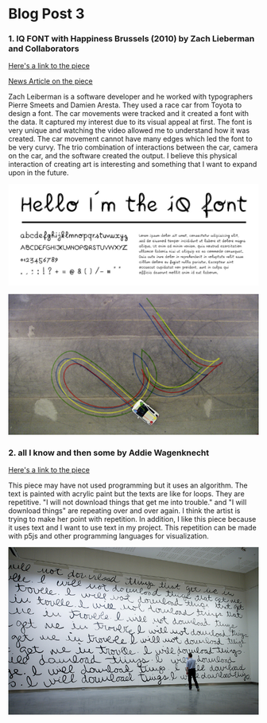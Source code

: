# Blog Post 3

### 1.	IQ FONT with Happiness Brussels (2010) by Zach Lieberman and Collaborators

[Here's a link to the piece](http://thesystemis.com/projects/iq-font/)

[News Article on the piece](http://theinspirationroom.com/daily/2010/toyota-iq-font/)

Zach Leiberman is a software developer and he worked with typographers Pierre Smeets and Damien Aresta. They used a race car from Toyota to design a font. The car movements were tracked and it created a font with the data. It captured my interest due to its visual appeal at first. The font is very unique and watching the video allowed me to understand how it was created. The car movement cannot have many edges which led the font to be very curvy. The trio combination of interactions between the car, camera on the car, and the software created the output. I believe this physical interaction of creating art is interesting and something that I want to expand upon in the future. 

![image1](/images/IQfont.jpg)

![image2](/images/IQfont2.jpg)

### 2.	all I know and then some by Addie Wagenknecht

[Here's a link to the piece](http://www.placesiveneverbeen.com/details/all-i-know-and-then-some)

This piece may have not used programming but it uses an algorithm. The text is painted with acrylic paint but the texts are like for loops. They are repetitive. "I will not download things that get me into trouble." and "I will download things" are repeating over and over again. I think the artist is trying to make her point with repetition. In addition, I like this piece because it uses text and I want to use text in my project. This repetition can be made with p5js and other programming languages for visualization. 

![image3](/images/text.jpeg)